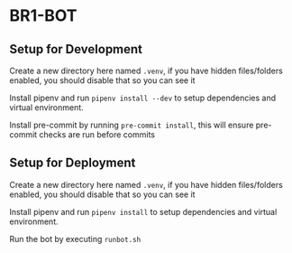 # BR1-BOT

## Setup for Development

Create a new directory here named `.venv`, if you have hidden files/folders enabled, you should disable that so you can see it

Install pipenv and run `pipenv install --dev` to setup dependencies and virtual environment.

Install pre-commit by running `pre-commit install`, this will ensure pre-commit checks are run before commits

## Setup for Deployment

Create a new directory here named `.venv`, if you have hidden files/folders enabled, you should disable that so you can see it

Install pipenv and run `pipenv install` to setup dependencies and virtual environment.

Run the bot by executing `runbot.sh`
